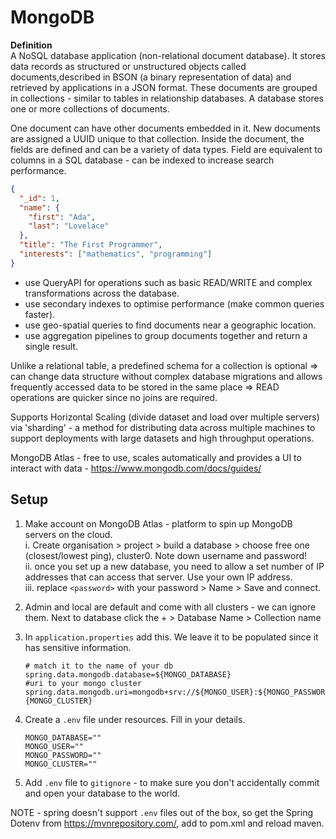 # MongoDB

**Definition**  
A NoSQL database application (non-relational document database). It stores data records as structured or unstructured objects called documents,described in BSON (a binary representation of data) and retrieved by applications in a JSON format. These documents are grouped in collections - similar to tables in relationship databases. A database stores one or more collections of documents.

One document can have other documents embedded in it. New documents are assigned a UUID unique to that collection. Inside the document, the fields are defined and can be a variety of data types. Field are equivalent to columns in a SQL database - can be indexed to increase search performance.  
```json
{
  "_id": 1,
  "name": {
    "first": "Ada",
    "last": "Lovelace"
  },
  "title": "The First Programmer",
  "interests": ["mathematics", "programming"]
}
```
- use QueryAPI for operations such as basic READ/WRITE and complex transformations across the database.  
- use secondary indexes to optimise performance (make common queries faster).
- use geo-spatial queries to find documents near a geographic location.
- use aggregation pipelines to group documents together and return a single result.

Unlike a relational table, a predefined schema for a collection is optional => can change data structure without complex database migrations and allows frequently accessed data to be stored in the same place => READ operations are quicker since no joins are required.

Supports Horizontal Scaling (divide dataset and load over multiple servers) via 'sharding' - a method for distributing data across multiple machines to support deployments with large datasets and high throughput operations.

MongoDB Atlas - free to use, scales automatically and provides a UI to interact with data - https://www.mongodb.com/docs/guides/

## Setup
1. Make account on MongoDB Atlas - platform to spin up MongoDB servers on the cloud.  
i. Create organisation > project > build a database > choose free one (closest/lowest ping), cluster0. Note down username and password!  
ii. once you set up a new database, you need to allow a set number of IP addresses that can access that server. Use your own IP address.  
iii. replace `<password>` with your password > Name > Save and connect.

2. Admin and local are default and come with all clusters - we can ignore them. Next to database click the + > Database Name > Collection name

3. In `application.properties` add this. We leave it to be populated since it has sensitive information.
    ```properties
    # match it to the name of your db
    spring.data.mongodb.database=${MONGO_DATABASE}
    #uri to your mongo cluster
    spring.data.mongodb.uri=mongodb+srv://${MONGO_USER}:${MONGO_PASSWORD}@$ {MONGO_CLUSTER}
    ```
4. Create a `.env` file under resources. Fill in your details.
    ```properties
    MONGO_DATABASE=""
    MONGO_USER=""
    MONGO_PASSWORD=""
    MONGO_CLUSTER=""
    ```
5. Add `.env` file to `gitignore` - to make sure you don't accidentally commit and open your database to the world.

NOTE - spring doesn't support `.env` files out of the box, so get the Spring Dotenv from https://mvnrepository.com/, add to pom.xml and reload maven.